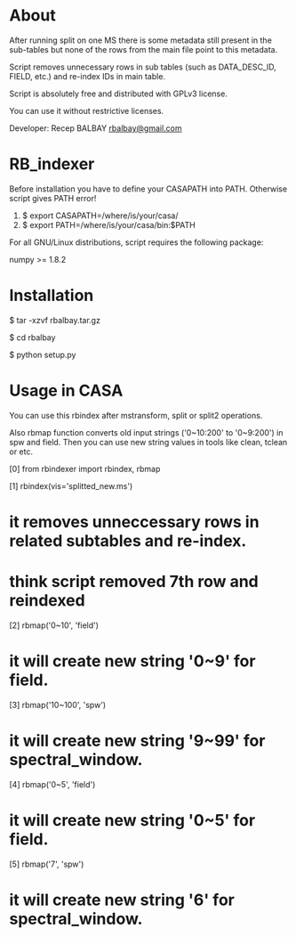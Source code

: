 About
===============

After running split on one MS there is some metadata still present in the sub-tables but none of the rows from
the main file point to this metadata.

Script removes unnecessary rows in sub tables (such as DATA_DESC_ID, FIELD, etc.) and re-index IDs in main table.

Script is absolutely free and distributed with GPLv3 license.

You can use it without restrictive licenses.

Developer: Recep BALBAY <rbalbay@gmail.com>


RB_indexer
===============

Before installation you have to define your CASAPATH into PATH. Otherwise script gives PATH error!

1) $ export CASAPATH=/where/is/your/casa/
2) $ export PATH=/where/is/your/casa/bin:$PATH


For all GNU/Linux distributions, script requires the following package:

numpy >= 1.8.2


Installation
===============
$ tar -xzvf rbalbay.tar.gz

$ cd rbalbay

$ python setup.py


Usage in CASA
===============

You can use this rbindex after mstransform, split or split2 operations.

Also rbmap function converts old input strings ('0~10:200' to '0~9:200') in spw and field.
Then you can use new string values in tools like clean, tclean or etc.

[0] from rbindexer import rbindex, rbmap

[1] rbindex(vis='splitted_new.ms')
# it removes unneccessary rows in related subtables and re-index.

# think script removed 7th row and reindexed #

[2] rbmap('0~10', 'field')
# it will create new string '0~9' for field.

[3] rbmap('10~100', 'spw')
# it will create new string '9~99' for spectral_window.

[4] rbmap('0~5', 'field')
# it will create new string '0~5' for field.

[5] rbmap('7', 'spw')
# it will create new string '6' for spectral_window.

